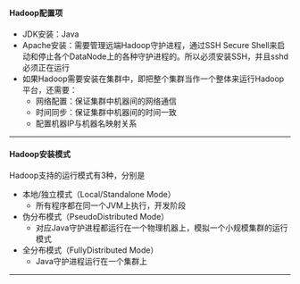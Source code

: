 #### Hadoop配置项

+ JDK安装：Java
+ Apache安装：需要管理远端Hadoop守护进程，通过SSH Secure Shell来启动和停止各个DataNode上的各种守护进程的。所以必须安装SSH，并且sshd必须正在运行
+ 如果Hadoop需要安装在集群中，即把整个集群当作一个整体来运行Hadoop平台，还需要：
  + 网络配置：保证集群中机器间的网络通信
  + 时间同步：保证集群中机器间的时间一致
  + 配置机器IP与机器名映射关系

---

#### Hadoop安装模式

Hadoop支持的运行模式有3种，分别是

+ 本地/独立模式（Local/Standalone Mode）
  + 所有程序都在同一个JVM上执行，开发阶段
+ 伪分布模式（PseudoDistributed Mode）
  + 对应Java守护进程都运行在一个物理机器上，模拟一个小规模集群的运行模式
+ 全分布模式（FullyDistributed Mode）
  + Java守护进程运行在一个集群上

---

